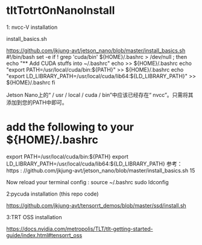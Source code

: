 # tltTotrtOnNanoInstall
1: nvcc-V installation

install_basics.sh

https://github.com/jkjung-avt/jetson_nano/blob/master/install_basics.sh
#!/bin/bash	
	set -e
	if ! grep 'cuda/bin' ${HOME}/.bashrc > /dev/null ; then
	echo "** Add CUDA stuffs into ~/.bashrc"
	echo >> ${HOME}/.bashrc
	echo "export PATH=/usr/local/cuda/bin:\${PATH}" >> ${HOME}/.bashrc
	echo "export LD_LIBRARY_PATH=/usr/local/cuda/lib64:\${LD_LIBRARY_PATH}" >> ${HOME}/.bashrc
	fi

Jetson Nano上的“ / usr / local / cuda / bin”中应该已经存在“ nvcc”。只需将其添加到您的PATH中即可。
# add the following to your ${HOME}/.bashrc
export PATH=/usr/local/cuda/bin:\${PATH}
export LD_LIBRARY_PATH=/usr/local/cuda/lib64:\${LD_LIBRARY_PATH}
参考：https : //github.com/jkjung-avt/jetson_nano/blob/master/install_basics.sh 15




Now reload your terminal config :
    source ~/.bashrc
    sudo ldconfig
    
    
    
    
2:pycuda installation (this repo code)

https://github.com/jkjung-avt/tensorrt_demos/blob/master/ssd/install.sh 

3:TRT OSS installation

https://docs.nvidia.com/metropolis/TLT/tlt-getting-started-guide/index.html#tensorrt_oss

